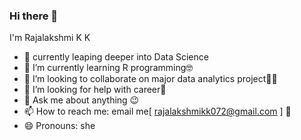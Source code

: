 ### Hi there 👋
I'm  Rajalakshmi K K
- 🔭 currently leaping deeper into Data Science
- 🌱 I’m currently learning R programming🤓 
- 👯 I’m looking to collaborate on major data analytics project👩‍💻
- 🤔 I’m looking for help with career🤗
- 💬 Ask me about anything 😉
- 📫 How to reach me: email me[ rajalakshmikk072@gmail.com ] 📩
- 😄 Pronouns: she

